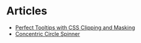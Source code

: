 # Articles

- [Perfect Tooltips with CSS Clipping and Masking](https://css-tricks.com/perfect-tooltips-with-css-clipping-and-masking/)
- [Concentric Circle Spinner](https://frontend.horse/articles/concentric-circle-spinner/)